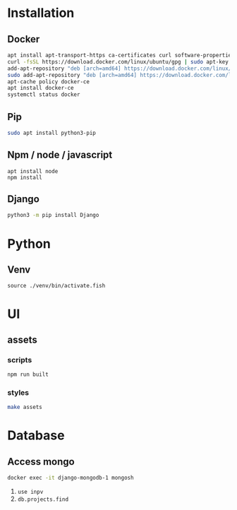 # Installation

## Docker
```bash
apt install apt-transport-https ca-certificates curl software-properties-common
curl -fsSL https://download.docker.com/linux/ubuntu/gpg | sudo apt-key add -
add-apt-repository "deb [arch=amd64] https://download.docker.com/linux/ubuntu focal stable"
sudo add-apt-repository "deb [arch=amd64] https://download.docker.com/linux/ubuntu focal stable"
apt-cache policy docker-ce
apt install docker-ce
systemctl status docker
```

## Pip
```bash
sudo apt install python3-pip
```

## Npm / node / javascript
```
apt install node
npm install
```

## Django
```bash
python3 -m pip install Django
```

# Python
## Venv
`source ./venv/bin/activate.fish`

# UI
## assets
### scripts

```bash
npm run built
```

### styles
```bash
make assets
```

# Database
## Access mongo

```bash
docker exec -it django-mongodb-1 mongosh
```
1. `use inpv`
2. `db.projects.find`

